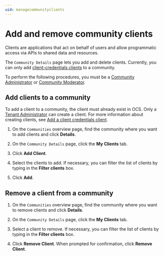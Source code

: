 ```yaml
---
uid: managecommunityclients
---
```


# Add and remove community clients

Clients are applications that act on behalf of users and allow programmatic access via APIs to shared data and resources.

The `Community Details` page lets you add and delete clients. Currently, you can only add [client-credentials clients](xref:ccClients) to a community.

To perform the following procedures, you must be a [Community Administrator](xref:communityroles#community-administrator) or [Community Moderator](xref:communityroles#community-moderator).

## Add clients to a community

To add a client to a community, the client must already exist in OCS. Only a [Tenant Administrator](xref:communityroles#tenant-administrator) can create a client. For more information about creating clients, see [Add a client credentials client](xref:gpClientCredentialsClient).

1. On the `Communities` overview page, find the community where you want to add clients and click **Details**.

2. On the `Community Details` page, click the **My Clients** tab.

3. Click **Add Client**.

4. Select the clients to add. If necessary, you can filter the list of clients by typing in the **Filter clients** box.

5. Click **Add**.

## Remove a client from a community

1. On the `Communities` overview page, find the community where you want to remove clients and click **Details**.

2. On the `Community Details` page, click the **My Clients** tab.

3. Select a client to remove.  If necessary, you can filter the list of clients by typing in the **Filter clients** box. 

4. Click **Remove Client**.  When prompted for confirmation, click **Remove Client**.
